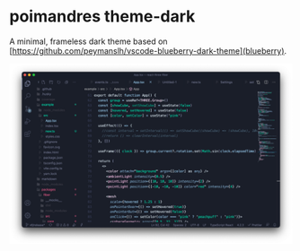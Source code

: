 # poimandres theme-dark

A minimal, frameless dark theme based on [https://github.com/peymanslh/vscode-blueberry-dark-theme](blueberry).

![](assets/screencap.png)